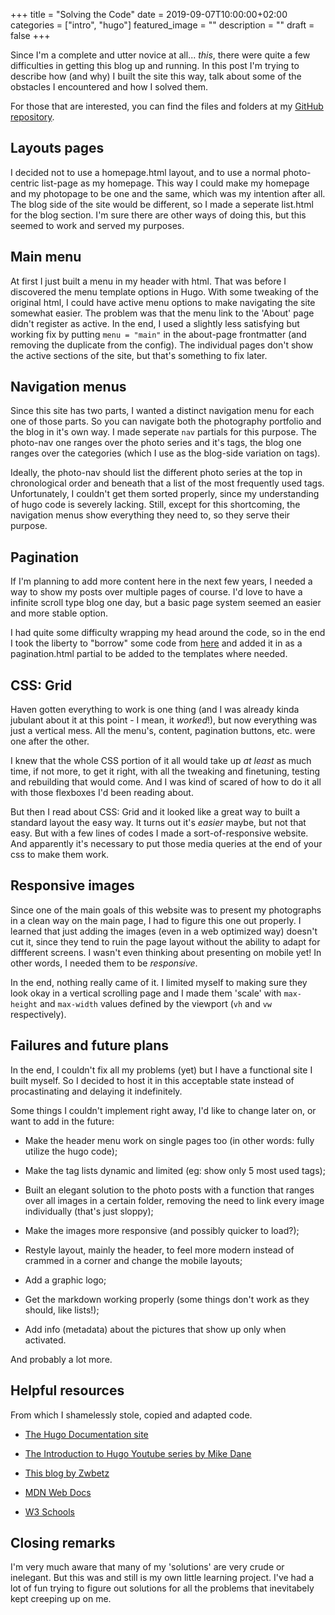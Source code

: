 +++
title =  "Solving the Code"
date = 2019-09-07T10:00:00+02:00
categories = ["intro", "hugo"]
featured_image = ""
description = ""
draft = false
+++

Since I'm a complete and utter novice at all... *this*, there were quite a few difficulties in getting this blog up and running. In this post I'm trying to describe how (and why) I built the site this way, talk about some of the obstacles I encountered and how I solved them.

<!--more-->

For those that are interested, you can find the files and folders at my [GitHub repository](https://github.com/ArnoVdH/photoblog).

Layouts pages
-------------
I decided not to use a homepage.html layout, and to use a normal photo-centric list-page as my homepage. This way I could make my homepage and my photopage to be one and the same, which was my intention after all. The blog side of the site would be different, so I made a seperate list.html for the blog section. I'm sure there are other ways of doing this, but this seemed to work and served my purposes.

Main menu
---------
At first I just built a menu in my header with html. That was before I discovered the menu template options in Hugo. With some tweaking of the original html, I could have active menu options to make navigating the site somewhat easier. The problem was that the menu link to the 'About' page didn't register as active. In the end, I used a slightly less satisfying but working fix by putting `menu = "main"` in the about-page frontmatter (and removing the duplicate from the config). The individual pages don't show the active sections of the site, but that's something to fix later.

Navigation menus
----------------
Since this site has two parts, I wanted a distinct navigation menu for each one of those parts. So you can navigate both the photography portfolio and the blog in it's own way. I made seperate `nav` partials for this purpose. The photo-nav one ranges over the photo series and it's tags, the blog one ranges over the categories (which I use as the blog-side variation on tags).

Ideally, the photo-nav should list the different photo series at the top in chronological order and beneath that a list of the most frequently used tags. Unfortunately, I couldn't get them sorted properly, since my understanding of hugo code is severely lacking. Still, except for this shortcoming, the navigation menus show everything they need to, so they serve their purpose.

Pagination
----------
If I'm planning to add more content here in the next few years, I needed a way to show my posts over multiple pages of course. I'd love to have a infinite scroll type blog one day, but a basic page system seemed an easier and more stable option.

I had quite some difficulty wrapping my head around the code, so in the end I took the liberty to "borrow" some code from [here](https://glennmccomb.com/articles/how-to-build-custom-hugo-pagination/) and added it in as a pagination.html partial to be added to the templates where needed. 

CSS: Grid
---------
Haven gotten everything to work is one thing (and I was already kinda jubulant about it at this point - I mean, it *worked*!), but now everything was just a vertical mess. All the menu's, content, pagination buttons, etc. were one after the other.

I knew that the whole CSS portion of it all would take up *at least* as much time, if not more, to get it right, with all the tweaking and finetuning, testing and rebuilding that would come. And I was kind of scared of how to do it all with those flexboxes I'd been reading about.

But then I read about CSS: Grid and it looked like a great way to built a standard layout the easy way. It turns out it's *easier* maybe, but not that easy. But with a few lines of codes I made a sort-of-responsive website. And apparently it's necessary to put those media queries at the end of your css to make them work.

Responsive images
-----------------
Since one of the main goals of this website was to present my photographs in a clean way on the main page, I had to figure this one out properly. I learned that just adding the images (even in a web optimized way) doesn't cut it, since they tend to ruin the page layout without the ability to adapt for diffferent screens. I wasn't even thinking about presenting on mobile yet! In other words, I needed them to be *responsive*.

In the end, nothing really came of it. I limited myself to making sure they look okay in a vertical scrolling page and I made them 'scale' with `max-height` and `max-width` values defined by the viewport (`vh` and `vw` respectively).

Failures and future plans
-------------------------
In the end, I couldn't fix all my problems (yet) but I have a functional site I built myself. So I decided to host it in this acceptable state instead of procastinating and delaying it indefinitely.

Some things I couldn't implement right away, I'd like to change later on, or want to add in the future:

* Make the header menu work on single pages too (in other words: fully utilize the hugo code);

* Make the tag lists dynamic and limited (eg: show only 5 most used tags);

* Built an elegant solution to the photo posts with a function that ranges over all images in a certain folder, removing the need to link every image individually (that's just sloppy);

* Make the images more responsive (and possibly quicker to load?);

* Restyle layout, mainly the header, to feel more modern instead of crammed in a corner and change the mobile layouts;

* Add a graphic logo;

* Get the markdown working properly (some things don't work as they should, like lists!);

* Add info (metadata) about the pictures that show up only when activated.


And probably a lot more.

Helpful resources
-----------------
From which I shamelessly stole, copied and adapted code.

* [The Hugo Documentation site](https://gohugo.io/documentation/)

* [The Introduction to Hugo Youtube series by Mike Dane](https://www.youtube.com/playlist?list=PLLAZ4kZ9dFpOnyRlyS-liKL5ReHDcj4G3)

* [This blog by Zwbetz](https://zwbetz.com/make-a-hugo-blog-from-scratch/)

* [MDN Web Docs](https://developer.mozilla.org/en-US/)

* [W3 Schools](https://www.w3schools.com/default.asp)

Closing remarks
---------------
I'm very much aware that many of my 'solutions' are very crude or inelegant. But this was and still is my own little learning project. I've had a lot of fun trying to figure out solutions for all the problems that inevitabely kept creeping up on me. 